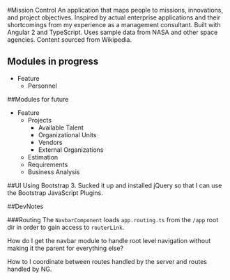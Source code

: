 #Mission Control
An application that maps people to missions, innovations, and project objectives. Inspired by actual enterprise applications and their shortcomings from my experience as a management consultant. Built with Angular 2 and TypeScript. Uses sample data from NASA and other space agencies. Content sourced from Wikipedia. 

## Modules in progress
* Feature
  * Personnel

##Modules for future
* Feature
  * Projects
    * Available Talent
    * Organizational Units
    * Vendors
    * External Organizations
  * Estimation
  * Requirements
  * Business Analysis

##UI
Using Bootstrap 3. Sucked it up and installed jQuery so that I can use the Bootstrap JavaScript Plugins.

##DevNotes

###Routing
The `NavbarComponent` loads `app.routing.ts` from the `/app` root dir in order to gain access to `routerLink`. 

How do I get the navbar module to handle root level navigation without making it the parent for everything else?

How to I coordinate between routes handled by the server and routes handled by NG.
